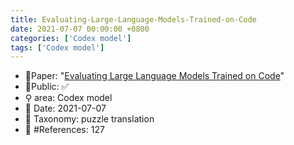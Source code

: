 ```yaml
---
title: Evaluating-Large-Language-Models-Trained-on-Code
date: 2021-07-07 00:00:00 +0800
categories: ['Codex model']
tags: ['Codex model']
---
```


- 📙Paper: "[Evaluating Large Language Models Trained on Code](https://www.semanticscholar.org/paper/Evaluating-Large-Language-Models-Trained-on-Code-Chen-Tworek/acbdbf49f9bc3f151b93d9ca9a06009f4f6eb269)"
- 🔑Public: ✅
- ⚲ area: Codex model
- 📅 Date: 2021-07-07
- 🔎 Taxonomy: puzzle translation
- 📝 #References: 127
